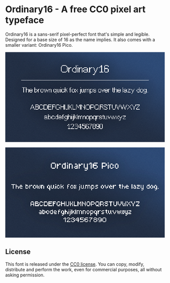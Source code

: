 # **Ordinary16** - A free CC0 pixel art typeface

Ordinary16 is a sans-serif pixel-perfect font that's simple and legible. Designed for a base size of 16 as the name implies. It also comes with a smaller variant: Ordinary16 Pico.

<p align="center" style="image-rendering: pixelated;">
  <img src="README_ASSETS/Ordinary16_Header.png" />
</p>

<p align="center" style="image-rendering: pixelated;">
  <img src="README_ASSETS/Ordinary16Pico_Header.png" />
</p>

## License

This font is released under the [CC0 license](https://creativecommons.org/publicdomain/zero/1.0/). You can copy, modify, distribute and perform the work, even for commercial purposes, all without asking permission.